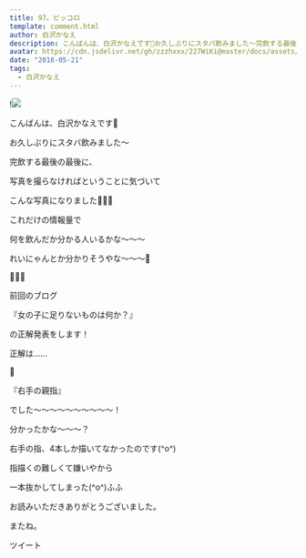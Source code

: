 ```yaml
---
title: 97。ピッコロ
template: comment.html
author: 白沢かなえ
description: こんばんは、白沢かなえです🌷お久しぶりにスタバ飲みました〜完飲する最後の最後に、写真を撮らなければということに気づいて...
avatar: https://cdn.jsdelivr.net/gh/zzzhxxx/227WiKi@master/docs/assets/photo/avatar/kanae.jpg
date: "2018-05-21"
tags:
  - 白沢かなえ
---
```


!![](https://cdn.jsdelivr.net/gh/227WiKi/227WiKi-image@master/blog-image/kanae-2018-05-21_1.jpg)













こんばんは、白沢かなえです🌷














お久しぶりにスタバ飲みました〜











完飲する最後の最後に、

写真を撮らなければということに気づいて

こんな写真になりました🤷🏻‍♀️













これだけの情報量で

何を飲んだか分かる人いるかな〜〜〜













れいにゃんとか分かりそうやな〜〜〜🐶









🌷🌷🌷







前回のブログ


『女の子に足りないものは何か？』



の正解発表をします！















正解は……



































🐶































『右手の親指』


でした〜〜〜〜〜〜〜〜〜〜！















分かったかな〜〜〜？


右手の指、4本しか描いてなかったのです(^o^)










指描くの難しくて嫌いやから

一本抜かしてしまった(^o^)ふふ















お読みいただきありがとうございました。


またね。


ツイート



